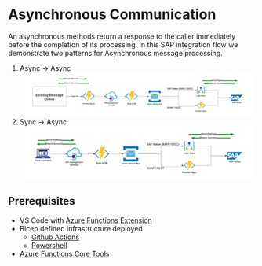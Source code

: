 <!-- ABOUT THE PROJECT -->
# Asynchronous  Communication

An asynchronous methods return a response to the caller immediately before the completion of its processing. In this SAP integration flow we demonstrate two patterns for Asynchronous message processing. 

1. Async -> Async
![Message Trigger](https://github.com/ms-us-rcg-app-innovation/sap-integration-landing-zone-accelerator-dev/blob/main/diagrams/messageTrigger.png)
2. Sync -> Async
![Asunc Trigger](https://github.com/ms-us-rcg-app-innovation/sap-integration-landing-zone-accelerator-dev/blob/main/diagrams/asyncTrigger.png)

## Prerequisites

+ VS Code with [Azure Functions Extension](https://code.visualstudio.com/docs/azure/extensions)
+ Bicep defined infrastructure deployed
  + [Github Actions](https://github.com/ms-us-rcg-app-innovation/sap-integration-landing-zone-accelerator-dev/blob/main/docs/githubREADME.md)
  + [Powershell](https://github.com/ms-us-rcg-app-innovation/sap-integration-landing-zone-accelerator-dev/blob/main/docs/powershellREADME.md)
+ [Azure Functions Core Tools](https://learn.microsoft.com/en-us/azure/azure-functions/functions-run-local?tabs=v4%2Cwindows%2Ccsharp%2Cportal%2Cbash#v2)